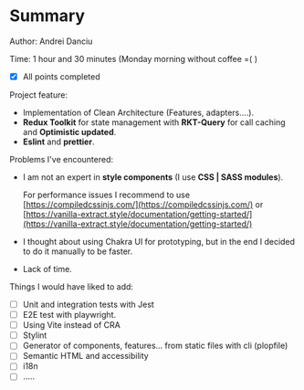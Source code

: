 # Summary

Author: Andrei Danciu

Time: 1 hour and 30 minutes (Monday morning without coffee =( )

- [x]  All points completed

Project feature:

- Implementation of Clean Architecture (Features, adapters....).
- **Redux Toolkit** for state management with **RKT-Query** for call caching and **Optimistic updated**.
- **Eslint** and **prettier**.

Problems I've encountered:

- I am not an expert in **style components** (I use **CSS | SASS modules**).

    For performance issues I recommend to use [https://compiledcssinjs.com/](https://compiledcssinjs.com/) or [https://vanilla-extract.style/documentation/getting-started/](https://vanilla-extract.style/documentation/getting-started/)

- I thought about using Chakra UI for prototyping, but in the end I decided to do it manually to be faster.
- Lack of time.

Things I would have liked to add:

- [ ]  Unit and integration tests with Jest
- [ ]  E2E test with playwright.
- [ ]  Using Vite instead of CRA
- [ ]  Stylint
- [ ]  Generator of components, features... from static files with cli (plopfile)
- [ ]  Semantic HTML and accessibility
- [ ]  i18n
- [ ]  …..
